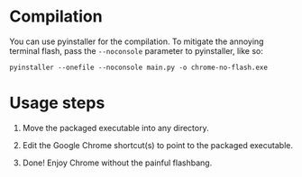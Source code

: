 # Compilation
You can use pyinstaller for the compilation.
To mitigate the annoying terminal flash, pass the `--noconsole` parameter to pyinstaller, like so:

`pyinstaller --onefile --noconsole main.py -o chrome-no-flash.exe`

# Usage steps
1. Move the packaged executable into any directory.

2. Edit the Google Chrome shortcut(s) to point to the packaged executable.

3. Done! Enjoy Chrome without the painful flashbang.
